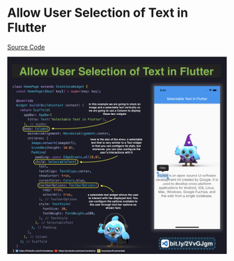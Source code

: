 # Allow User Selection of Text in Flutter

[Source Code](allow-user-selection-of-text-in-flutter.dart)

![](allow-user-selection-of-text-in-flutter.jpg)
